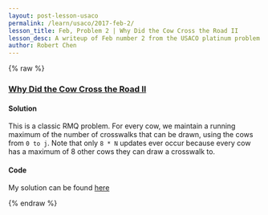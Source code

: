 ```yaml
---
layout: post-lesson-usaco
permalink: /learn/usaco/2017-feb-2/
lesson_title: Feb, Problem 2 | Why Did the Cow Cross the Road II
lesson_desc: A writeup of Feb number 2 from the USACO platinum problem set
author: Robert Chen
---
```



<script src="/questions.js"></script>

{% raw %}

### [Why Did the Cow Cross the Road II](http://usaco.org/index.php?page=viewproblem2&cpid=721)

#### Solution
This is a classic RMQ problem. For every cow, we maintain a running maximum of the number of crosswalks that can be drawn, using the cows from `0 to j`. Note that only `8 * N` updates ever occur because every cow has a maximum of 8 other cows they can draw a crosswalk to.
#### Code

My solution can be found [here](https://github.com/chen-robert/writeups/blob/master/data/docs/usaco/2015/code/maxflow.java)

{% endraw %}
